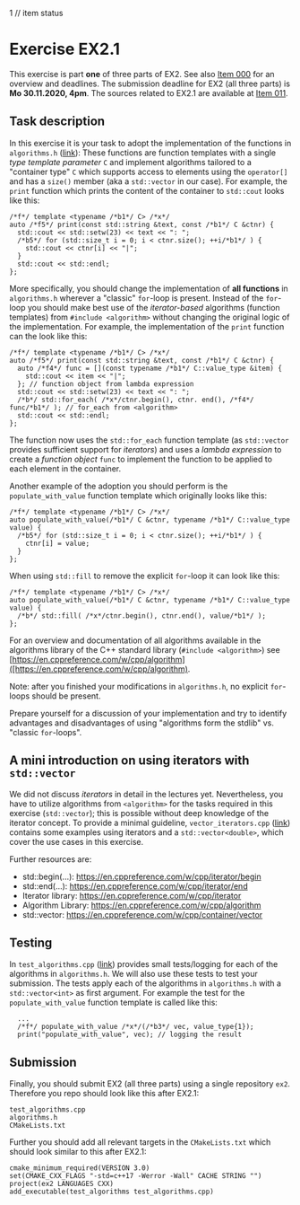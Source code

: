 1 // item status
# Exercise EX2.1

This exercise is part **one** of three parts of EX2. See also [Item 000](https://cppitems.github.io/#/item/000) for an overview and deadlines. The submission deadline for EX2 (all three parts) is **Mo 30.11.2020, 4pm**. The sources related to EX2.1 are available at [Item 011](https://github.com/cppitems/cppitems/tree/master/items/011).

## Task description

In this exercise it is your task to adopt the implementation of the functions in `algorithms.h` ([link](https://raw.githubusercontent.com/cppitems/cppitems/master/items/011/algorithms.h)):
These functions are function templates with a single *type template parameter* `C` and implement algorithms tailored to a "container type" `C` which supports access to elements using the `operator[]` and has a `size()` member (aka a `std::vector` in our case).
For example, the `print` function which prints the content of the container to `std::cout` looks like this:
```pmans
/*f*/ template <typename /*b1*/ C> /*x*/ 
auto /*f5*/ print(const std::string &text, const /*b1*/ C &ctnr) {
  std::cout << std::setw(23) << text << ": ";
  /*b5*/ for (std::size_t i = 0; i < ctnr.size(); ++i/*b1*/ ) {
    std::cout << ctnr[i] << "|";
  }
  std::cout << std::endl;
};
```
More specifically, you should change the implementation of **all functions** in `algorithms.h` wherever a "classic" `for`-loop is present.
Instead of the `for`-loop you should make best use of the *iterator-based* algorithms (function templates) from `#include <algorithm>` without changing the original logic of the implementation.
For example, the implementation of the `print` function can the look like this:
```pmans
/*f*/ template <typename /*b1*/ C> /*x*/ 
auto /*f5*/ print(const std::string &text, const /*b1*/ C &ctnr) {
  auto /*f4*/ func = [](const typename /*b1*/ C::value_type &item) {
    std::cout << item << "|";
  }; // function object from lambda expression
  std::cout << std::setw(23) << text << ": ";
  /*b*/ std::for_each( /*x*/ctnr.begin(), ctnr. end(), /*f4*/ func/*b1*/ ); // for_each from <algorithm>
  std::cout << std::endl;
};
```
The function now uses the `std::for_each` function template (as `std::vector` provides sufficient support for *iterators*) and uses a *lambda expression* to create a *function object* `func` to implement the function to be applied to each element in the container.

Another example of the adoption you should perform is the `populate_with_value` function template which originally looks like this:
```pmans
/*f*/ template <typename /*b1*/ C> /*x*/ 
auto populate_with_value(/*b1*/ C &ctnr, typename /*b1*/ C::value_type value) {
  /*b5*/ for (std::size_t i = 0; i < ctnr.size(); ++i/*b1*/ ) {
    ctnr[i] = value;
  }
};
```
When using `std::fill` to remove the explicit `for`-loop it can look like this:
```pmans
/*f*/ template <typename /*b1*/ C> /*x*/ 
auto populate_with_value(/*b1*/ C &ctnr, typename /*b1*/ C::value_type value) {
  /*b*/ std::fill( /*x*/ctnr.begin(), ctnr.end(), value/*b1*/ );
};
```

For an overview and documentation of all algorithms available in the algorithms library of the C++ standard library (`#include <algorithm>`) see [https://en.cppreference.com/w/cpp/algorithm]([https://en.cppreference.com/w/cpp/algorithm).

Note: after you finished your modifications in `algorithms.h`, no explicit `for`-loops should be present.

Prepare yourself for a discussion of your implementation and try to identify advantages and disadvantages of using "algorithms form the stdlib" vs. "classic `for`-loops".

## A mini introduction on using iterators with `std::vector`
We did not discuss *iterators* in detail in the lectures yet. Nevertheless, you have to utilize algorithms from `<algorithm>` for the tasks required in this exercise (`std::vector`); this is possible without deep knowledge of the iterator concept. 
To provide a minimal guideline, `vector_iterators.cpp` ([link](https://raw.githubusercontent.com/cppitems/cppitems/master/items/011/vector_iterators.cpp)) contains some examples using iterators and a `std::vector<double>`, which cover the use cases in this exercise.

Further resources are:

- std::begin(...): https://en.cppreference.com/w/cpp/iterator/begin
- std::end(...): https://en.cppreference.com/w/cpp/iterator/end
- Iterator library: https://en.cppreference.com/w/cpp/iterator
- Algorithm Library: https://en.cppreference.com/w/cpp/algorithm
- std::vector: https://en.cppreference.com/w/cpp/container/vector

## Testing
In `test_algorithms.cpp`  ([link](https://raw.githubusercontent.com/cppitems/cppitems/master/items/011/test_algorithms.cpp)) provides small tests/logging for each of the algorithms in `algorithms.h`. We will also use these tests to test your submission. 
The tests apply each of the algorithms in `algorithms.h` with a `std::vector<int>` as first argument.
For example the test for the `populate_with_value` function template is called like this:
```pmans
  ...
  /*f*/ populate_with_value /*x*/(/*b3*/ vec, value_type{1});
  print("populate_with_value", vec); // logging the result
```

## Submission
Finally, you should submit EX2 (all three parts) using a single repository `ex2`.
Therefore you repo should look like this after EX2.1:
```
test_algorithms.cpp
algorithms.h
CMakeLists.txt
```
Further you should add all relevant targets in the `CMakeLists.txt` which should look similar to this after EX2.1:
```
cmake_minimum_required(VERSION 3.0)
set(CMAKE_CXX_FLAGS "-std=c++17 -Werror -Wall" CACHE STRING "")
project(ex2 LANGUAGES CXX)
add_executable(test_algorithms test_algorithms.cpp)
```
